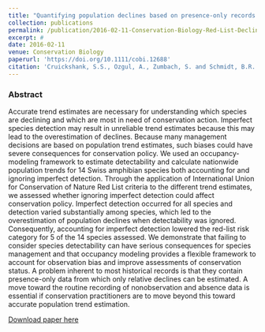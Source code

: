 ```yaml
---
title: "Quantifying population declines based on presence‐only records for red-list assessments "
collection: publications
permalink: /publication/2016-02-11-Conservation-Biology-Red-List-Declines
excerpt: #
date: 2016-02-11
venue: Conservation Biology
paperurl: 'https://doi.org/10.1111/cobi.12688'
citation: 'Cruickshank, S.S., Ozgul, A., Zumbach, S. and Schmidt, B.R. (2016). Quantifying population declines based on presence‐only records for red-list assessments <i>Conservation Biology</i>. 30(5): 1112–1121'
---
```



### Abstract

Accurate trend estimates are necessary for understanding which species are declining and which are most in need of conservation action. Imperfect species detection may result in unreliable trend estimates because this may lead to the overestimation of declines. Because many management decisions are based on population trend estimates, such biases could have severe consequences for conservation policy. We used an occupancy-modeling framework to estimate detectability and calculate nationwide population trends for 14 Swiss amphibian species both accounting for and ignoring imperfect detection. Through the application of International Union for Conservation of Nature Red List criteria to the different trend estimates, we assessed whether ignoring imperfect detection could affect conservation policy. Imperfect detection occurred for all species and detection varied substantially among species, which led to the overestimation of population declines when detectability was ignored. Consequently, accounting for imperfect detection lowered the red-list risk category for 5 of the 14 species assessed. We demonstrate that failing to consider species detectability can have serious consequences for species management and that occupancy modeling provides a flexible framework to account for observation bias and improve assessments of conservation status. A problem inherent to most historical records is that they contain presence-only data from which only relative declines can be estimated. A move toward the routine recording of nonobservation and absence data is essential if conservation practitioners are to move beyond this toward accurate population trend estimation.

[Download paper here](https://doi.org/10.1111/cobi.12688)

